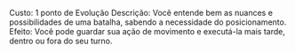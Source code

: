 Custo: 1 ponto de Evolução
Descrição: Você entende bem as nuances e possibilidades de uma batalha, sabendo a necessidade do posicionamento.
Efeito: Você pode guardar sua ação de movimento e executá-la mais tarde, dentro ou fora do seu turno.